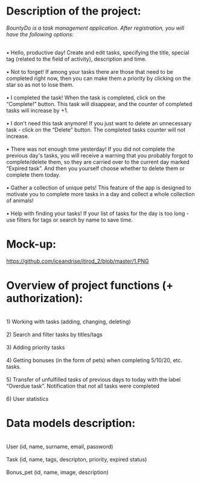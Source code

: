 # Description of the project:

*BountyDo is a task management application. After registration, you will have the following options*:

<br> • Hello, productive day! Create and edit tasks, specifying the title, special tag (related to the field of activity), description and time. </br>
<br> • Not to forget! If among your tasks there are those that need to be completed right now, then you can make them a priority by clicking on the star so as not to lose them. </br>
<br> • I completed the task! When the task is completed, click on the “Сomplete!” button. This task will disappear, and the counter of completed tasks will increase by +1. </br>
<br> • I don't need this task anymore! If you just want to delete an unnecessary task - click on the “Delete” button. The completed tasks counter will not increase. </br>
<br> • There was not enough time yesterday! If you did not complete the previous day's tasks, you will receive a warning that you probably forgot to complete/delete them, so they are carried over to the current day marked “Expired task”. And then you yourself choose whether to delete them or complete them today. </br>
<br> • Gather a collection of unique pets! This feature of the app is designed to motivate you to complete more tasks in a day and collect a whole collection of animals! </br>
<br> • Help with finding your tasks! If your list of tasks for the day is too long - use filters for tags or search by name to save time. </br>
# Mock-up:
https://github.com/iceandrise/itirod_2/blob/master/1.PNG

# Overview of project functions (+ authorization):
<br> 1) Working with tasks (adding, changing, deleting)</br>
<br> 2) Search and filter tasks by titles/tags </br>
<br> 3) Adding priority tasks</br>
<br> 4) Getting bonuses (in the form of pets) when completing 5/10/20, etc. tasks. </br>
<br> 5) Transfer of unfulfilled tasks of previous days to today with the label “Overdue task”. Notification that not all tasks were completed</br>
<br> 6) User statistics</br>
# Data models description:</br>
<br>User (id, name, surname, email, password)</br>
<br>Task (id, name, tags, descripton, priority, expired status)</br>
<br>Bonus_pet (id, name, image, description)</br>
